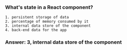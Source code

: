 ### What's state in a React component?

```
1. persistent storage of data
2. percentage of memory consumed by it
3. internal data store of the component
4. back-end data for the app
```

### Answer: 3, internal data store of the component

